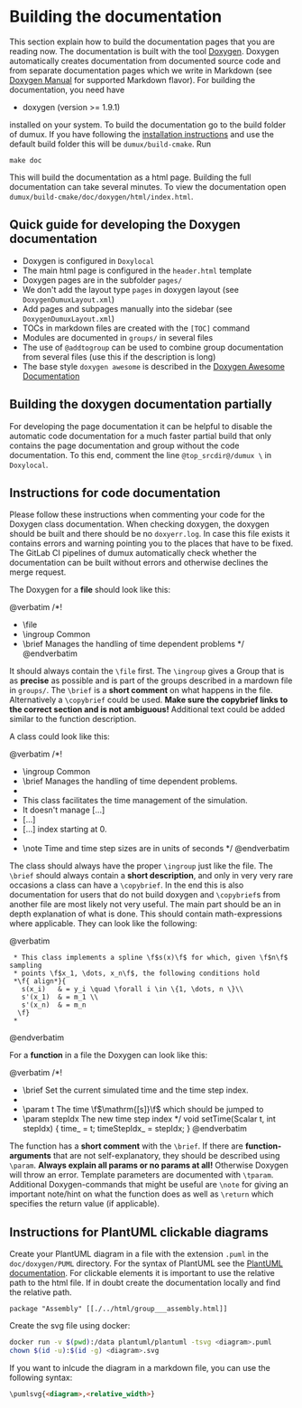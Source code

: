 # Building the documentation

This section explain how to build the documentation pages that you are reading now.
The documentation is built with the tool [Doxygen](https://www.doxygen.nl/index.html).
Doxygen automatically creates documentation from documented source code and from
separate documentation pages which we write in Markdown
(see [Doxygen Manual](https://www.doxygen.nl/manual/markdown.html) for supported Markdown flavor).
For building the documentation, you need have

* doxygen (version >= 1.9.1)

installed on your system. To build the documentation go to the build folder of dumux.
If you have following the [installation instructions](installation.md) and use the default build
folder this will be `dumux/build-cmake`. Run

    make doc

This will build the documentation as a html page. Building the full documentation can take
several minutes. To view the documentation
open `dumux/build-cmake/doc/doxygen/html/index.html`.

## Quick guide for developing the Doxygen documentation

* Doxygen is configured in `Doxylocal`
* The main html page is configured in the `header.html` template
* Doxygen pages are in the subfolder `pages/`
* We don't add the layout type `pages` in doxygen layout (see `DoxygenDumuxLayout.xml`)
* Add pages and subpages manually into the sidebar (see `DoxygenDumuxLayout.xml`)
* TOCs in markdown files are created with the `[TOC]` command
* Modules are documented in `groups/` in several files
* The use of `@addtogroup` can be used to combine group documentation from several files (use this if the description is long)
* The base style `doxygen awesome` is described in the [Doxygen Awesome Documentation](https://jothepro.github.io/doxygen-awesome-css/)

## Building the doxygen documentation partially

For developing the page documentation it can be helpful to disable the automatic code documentation for a much faster partial build
that only contains the page documentation and group without the code documentation. To this end, comment the
line `@top_srcdir@/dumux \` in `Doxylocal`.

## Instructions for code documentation

Please follow these instructions when commenting your code for the Doxygen class documentation.
When checking doxygen, the doxygen should be built and there should be no `doxyerr.log`. In case this file exists
it contains errors and warning pointing you to the places that have to be fixed. The GitLab CI pipelines of dumux
automatically check whether the documentation can be built without errors and otherwise declines the merge request.

The Doxygen for a **file** should look like this:

@verbatim
/*!
 * \file
 * \ingroup Common
 * \brief Manages the handling of time dependent problems
 */
@endverbatim

It should always contain the `\file` first.
The `\ingroup` gives a Group that is as **precise** as possible and is part of the groups described in a mardown file in `groups/`.
The `\brief` is a **short comment**  on what happens in the file.
Alternatively a `\copybrief` could be used. **Make sure the copybrief links to the correct section and is not ambiguous!**
Additional text could be added similar to the function description.

A class could look like this:

@verbatim
/*!
 * \ingroup Common
 * \brief Manages the handling of time dependent problems.
 *
 * This class facilitates the time management of the simulation.
 * It doesn't manage [...]
 * [...]
 * [...] index starting at 0.
 *
 * \note Time and time step sizes are in units of seconds
 */
@endverbatim

The class should always have the proper `\ingroup` just like the file.
The `\brief` should always contain a **short description**, and only in very very rare occasions a class can have a `\copybrief`.
In the end this is also documentation for users that do not build doxygen and `\copybrief`s from another file are most likely not very useful.
The main part should be an in depth explanation of what is done. This should contain math-expressions where applicable.
They can look like the following:

@verbatim
```
 * This class implements a spline \f$s(x)\f$ for which, given \f$n\f$ sampling
 * points \f$x_1, \dots, x_n\f$, the following conditions hold
 *\f{ align*}{
   s(x_i)   & = y_i \quad \forall i \in \{1, \dots, n \}\\
   s'(x_1)  & = m_1 \\
   s'(x_n)  & = m_n
  \f}
 *
```
@endverbatim

For a **function** in a file the Doxygen can look like this:

@verbatim
/*!
 * \brief Set the current simulated time and the time step index.
 *
 * \param t The time \f$\mathrm{[s]}\f$ which should be jumped to
 * \param stepIdx The new time step index
 */
 void setTime(Scalar t, int stepIdx)
 { time_ = t; timeStepIdx_ = stepIdx; }
@endverbatim

The function has a **short comment** with the `\brief`.
If there are **function-arguments** that are not self-explanatory, they should be described using `\param`.
**Always explain all params or no params at all!** Otherwise Doxygen will throw an error.
Template parameters are documented with `\tparam`.
Additional Doxygen-commands that might be useful are `\note` for giving an important note/hint
on what the function does as well as `\return` which specifies the return value (if applicable).

## Instructions for PlantUML clickable diagrams

Create your PlantUML diagram in a file with the extension `.puml` in the `doc/doxygen/PUML` directory.
For the syntax of PlantUML see the [PlantUML documentation](https://plantuml.com/).
For clickable elements it is important to use the relative path to the html file.
If in doubt create the documentation locally and find the relative path.

```plantuml
package "Assembly" [[./../html/group___assembly.html]]
```

Create the svg file using docker:

```bash
docker run -v $(pwd):/data plantuml/plantuml -tsvg <diagram>.puml
chown $(id -u):$(id -g) <diagram>.svg
```
If you want to inlcude the diagram in a markdown file, you can use the following syntax:

```markdown
\pumlsvg{<diagram>,<relative_width>}
```